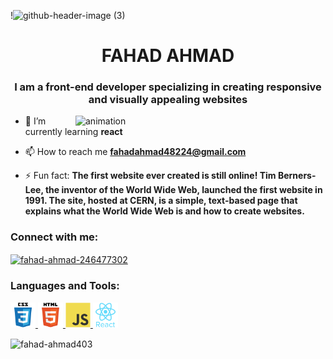 !![github-header-image (3)](https://github.com/user-attachments/assets/028aa0c6-e07b-43b3-9649-ae75576f6d82)

<h1 align="center">FAHAD AHMAD</h1>
<h3 align="center">I am a front-end developer specializing in creating responsive <br> and visually appealing websites</h3>

<img align="right" width="400px" src="https://cdn.dribbble.com/users/1059583/screenshots/4171367/coding-freak.gif" alt="animation">

- 🌱 I’m currently learning **react**

- 📫 How to reach me **fahadahmad48224@gmail.com**

- ⚡ Fun fact: **The first website ever created is still online! Tim Berners-Lee, the inventor of the World Wide Web, launched the first website in 1991. The site, hosted at CERN, is a simple, text-based page that explains what the World Wide Web is and how to create websites.**

<h3 align="left">Connect with me:</h3>
<p align="left">
<a href="https://linkedin.com/in/fahad-ahmad-246477302" target="blank"><img align="center" src="https://raw.githubusercontent.com/rahuldkjain/github-profile-readme-generator/master/src/images/icons/Social/linked-in-alt.svg" alt="fahad-ahmad-246477302" height="30" width="40" /></a>
</p>

<h3 align="left">Languages and Tools:</h3>
<p align="left"> <a href="https://www.w3schools.com/css/" target="_blank" rel="noreferrer"> <img src="https://raw.githubusercontent.com/devicons/devicon/master/icons/css3/css3-original-wordmark.svg" alt="css3" width="40" height="40"/> </a> <a href="https://www.w3.org/html/" target="_blank" rel="noreferrer"> <img src="https://raw.githubusercontent.com/devicons/devicon/master/icons/html5/html5-original-wordmark.svg" alt="html5" width="40" height="40"/> </a> <a href="https://developer.mozilla.org/en-US/docs/Web/JavaScript" target="_blank" rel="noreferrer"> <img src="https://raw.githubusercontent.com/devicons/devicon/master/icons/javascript/javascript-original.svg" alt="javascript" width="40" height="40"/> </a> <a href="https://reactjs.org/" target="_blank" rel="noreferrer"> <img src="https://raw.githubusercontent.com/devicons/devicon/master/icons/react/react-original-wordmark.svg" alt="react" width="40" height="40"/> </a> </p>

<p><img align="center" src="https://github-readme-streak-stats.herokuapp.com/?user=fahad-ahmad403&" alt="fahad-ahmad403" /></p>
